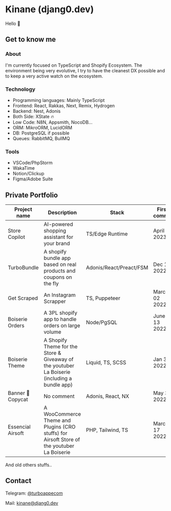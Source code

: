 
# Kinane (djang0.dev)

Hello 👋

## Get to know me

### About

I'm currently focused on TypeScript and Shopify Ecosystem. The environment being very evolutive, I try to have the cleanest DX possible and to keep a very active watch on the ecosystem.

### Technology

- Programming languages: Mainly TypeScript
- Frontend: React, Rakkas, Next, Remix, Hydrogen
- Backend: Nest, Adonis
- Both Side: XState 🔥
- Low Code: N8N, Appsmith, NocoDB...
- ORM: MikroORM, LucidORM
- DB: PostgreSQL if possible
- Queues: RabbitMQ, BullMQ

### Tools

- VSCode/PhpStorm
- WakaTime
- Notion/Clickup
- Figma/Adobe Suite

## Private Portfolio

| Project name | Description                                               | Stack   | First commit  | Last commit |
| ------------ | --------------------------------------------------------- | ---------- | ------------- | ----------- |
| Store Copilot   | AI-powered  shopping assistant for your brand | TS/Edge Runtime | April 6 2023 | **ongoing**     |
| TurboBundle   | A shopify bundle app based on real products and coupons on the fly | Adonis/React/Preact/FSM | Dec 15 2022 | **ongoing** |
| Get Scraped | An Instagram Scrapper | TS, Puppeteer | March 02 2022 | **paused** |
| Boiserie Orders | A 3PL shopify app to handle orders on large volume | Node/PgSQL | June 13 2022 | **ongoing** | 
| Boiserie Theme | A Shopify Theme for the Store & Giveaway of the youtuber La Boiserie (including a bundle app) | Liquid, TS, SCSS | Jan 30 2022 | May 4 2022 |
| Banner 🐻 Copycat | No comment                                            | Adonis, React, NX | May 31 2022 | **paused**    |
| Essencial Airsoft       | A WooCommerce Theme and Plugins (CRO stuffs) for Airsoft Store of the youtuber La Boiserie        | PHP, Tailwind, TS |      March 17 2022  |  April 15 2022  |

And old others stuffs..

## Contact

Telegram: [@turboappecom](https://t.me/https://t.me/turboappecom)

Mail: [kinane@djang0.dev](mailto:kinane@djang0.dev)
